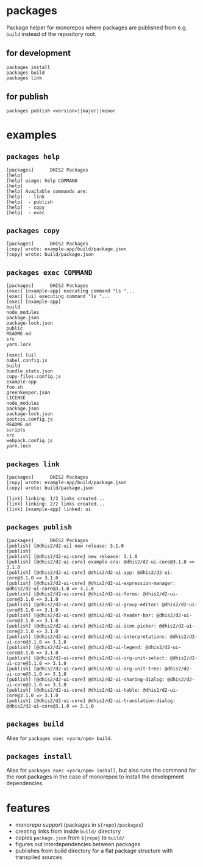 <!-- @format -->

# packages

Package helper for monorepos where packages are published from e.g.
`build` instead of the repository root.

## for development

```
packages install
packages build
packages link
```

## for publish

```
packages publish <version>||major||minor
```

# examples

## `packages help`

```
[packages]      DHIS2 Packages
[help]
[help] usage: help COMMAND
[help]
[help] Available commands are:
[help]  - link
[help]  - publish
[help]  - copy
[help]  - exec
```

## `packages copy`

```
[packages]      DHIS2 Packages
[copy] wrote: example-app/build/package.json
[copy] wrote: build/package.json
```

## `packages exec COMMAND`

```
[packages]      DHIS2 Packages
[exec] [example-app] executing command "ls "...
[exec] [ui] executing command "ls "...
[exec] [example-app]
build
node_modules
package.json
package-lock.json
public
README.md
src
yarn.lock

[exec] [ui]
babel.config.js
build
bundle.stats.json
copy-files.config.js
example-app
foo.sh
greenkeeper.json
LICENSE
node_modules
package.json
package-lock.json
postcss.config.js
README.md
scripts
src
webpack.config.js
yarn.lock
```

## `packages link`

```
[packages]      DHIS2 Packages
[copy] wrote: example-app/build/package.json
[copy] wrote: build/package.json

[link] linking: 1/2 links created...
[link] linking: 2/2 links created...
[link] [example-app] linked: ui
```

## `packages publish`

```
[packages]      DHIS2 Packages
[publish] [@dhis2/d2-ui] new release: 3.1.0
[publish]
[publish] [@dhis2/d2-ui-core] new release: 3.1.0
[publish] [@dhis2/d2-ui-core] example-cra: @dhis2/d2-ui-core@3.1.0 => 3.1.0
[publish] [@dhis2/d2-ui-core] @dhis2/d2-ui-app: @dhis2/d2-ui-core@3.1.0 => 3.1.0
[publish] [@dhis2/d2-ui-core] @dhis2/d2-ui-expression-manager: @dhis2/d2-ui-core@3.1.0 => 3.1.0
[publish] [@dhis2/d2-ui-core] @dhis2/d2-ui-forms: @dhis2/d2-ui-core@3.1.0 => 3.1.0
[publish] [@dhis2/d2-ui-core] @dhis2/d2-ui-group-editor: @dhis2/d2-ui-core@3.1.0 => 3.1.0
[publish] [@dhis2/d2-ui-core] @dhis2/d2-ui-header-bar: @dhis2/d2-ui-core@3.1.0 => 3.1.0
[publish] [@dhis2/d2-ui-core] @dhis2/d2-ui-icon-picker: @dhis2/d2-ui-core@3.1.0 => 3.1.0
[publish] [@dhis2/d2-ui-core] @dhis2/d2-ui-interpretations: @dhis2/d2-ui-core@3.1.0 => 3.1.0
[publish] [@dhis2/d2-ui-core] @dhis2/d2-ui-legend: @dhis2/d2-ui-core@3.1.0 => 3.1.0
[publish] [@dhis2/d2-ui-core] @dhis2/d2-ui-org-unit-select: @dhis2/d2-ui-core@3.1.0 => 3.1.0
[publish] [@dhis2/d2-ui-core] @dhis2/d2-ui-org-unit-tree: @dhis2/d2-ui-core@3.1.0 => 3.1.0
[publish] [@dhis2/d2-ui-core] @dhis2/d2-ui-sharing-dialog: @dhis2/d2-ui-core@3.1.0 => 3.1.0
[publish] [@dhis2/d2-ui-core] @dhis2/d2-ui-table: @dhis2/d2-ui-core@3.1.0 => 3.1.0
[publish] [@dhis2/d2-ui-core] @dhis2/d2-ui-translation-dialog: @dhis2/d2-ui-core@3.1.0 => 3.1.0
```

## `packages build`

Alias for `packages exec <yarn/npm> build`.

## `packages install`

Alias for `packages exec <yarn/npm> install`, but also runs the command for the root packages in the case of monorepos to install the development dependencies.

# features

-   monorepo support (packages in `${repo}/packages`)
-   creating links from inside `build/` directory
-   copies `package.json` from `${repo}` to `build/`
-   figures out interdependencies between packages
-   publishes from build directory for a flat package structure with transpiled sources
